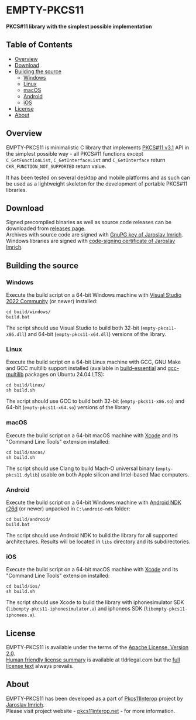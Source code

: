 EMPTY-PKCS11
===========
**PKCS#11 library with the simplest possible implementation**

## Table of Contents

* [Overview](#overview)
* [Download](#download)
* [Building the source](#building-the-source)
  * [Windows](#windows)
  * [Linux](#linux)
  * [macOS](#macos)
  * [Android](#android)
  * [iOS](#ios)
* [License](#license)
* [About](#about)

## Overview

EMPTY-PKCS11 is minimalistic C library that implements [PKCS#11 v3.1](https://github.com/Pkcs11Interop/PKCS11-SPECS/tree/master/v3.1) API in the simplest possible way - all PKCS#11 functions except `C_GetFunctionList`, `C_GetInterfaceList` and `C_GetInterface` return `CKR_FUNCTION_NOT_SUPPORTED` return value.

It has been tested on several desktop and mobile platforms and as such can be used as a lightweight skeleton for the development of portable PKCS#11 libraries.

## Download

Signed precompiled binaries as well as source code releases can be downloaded from [releases page](https://github.com/Pkcs11Interop/empty-pkcs11/releases).  
Archives with source code are signed with [GnuPG key of Jaroslav Imrich](https://www.jimrich.sk/crypto/).  
Windows libraries are signed with [code-signing certificate of Jaroslav Imrich](https://www.jimrich.sk/crypto/).

## Building the source

### Windows

Execute the build script on a 64-bit Windows machine with [Visual Studio 2022 Community](https://visualstudio.microsoft.com/vs/) (or newer) installed:

	cd build/windows/
	build.bat
	
The script should use Visual Studio to build both 32-bit (`empty-pkcs11-x86.dll`) and 64-bit (`empty-pkcs11-x64.dll`) versions of the library.

### Linux

Execute the build script on a 64-bit Linux machine with GCC, GNU Make and GCC multilib support installed (available in [build-essential](https://packages.ubuntu.com/noble/build-essential) and [gcc-multilib](https://packages.ubuntu.com/noble/gcc-multilib) packages on Ubuntu 24.04 LTS):

	cd build/linux/
	sh build.sh

The script should use GCC to build both 32-bit (`empty-pkcs11-x86.so`) and 64-bit (`empty-pkcs11-x64.so`) versions of the library.

### macOS

Execute the build script on a 64-bit macOS machine with [Xcode](https://developer.apple.com/xcode/) and its "Command Line Tools" extension installed:

	cd build/macos/
	sh build.sh

The script should use Clang to build Mach-O universal binary (`empty-pkcs11.dylib`) usable on both Apple silicon and Intel-based Mac computers.

### Android

Execute the build script on a 64-bit Windows machine with [Android NDK r26d](https://developer.android.com/ndk/) (or newer) unpacked in `C:\android-ndk` folder:

	cd build/android/
	build.bat
	
The script should use Android NDK to build the library for all supported architectures. Results will be located in `libs` directory and its subdirectories.

### iOS

Execute the build script on a 64-bit macOS machine with [Xcode](https://developer.apple.com/xcode/) and its "Command Line Tools" extension installed:

	cd build/ios/
	sh build.sh

The script should use Xcode to build the library with iphonesimulator SDK (`libempty-pkcs11-iphonesimulator.a`) and iphoneos SDK (`libempty-pkcs11-iphoneos.a`).

## License

EMPTY-PKCS11 is available under the terms of the [Apache License, Version 2.0](https://www.apache.org/licenses/LICENSE-2.0).  
[Human friendly license summary](https://www.tldrlegal.com/license/apache-license-2-0-apache-2-0) is available at tldrlegal.com but the [full license text](LICENSE.md) always prevails.

## About

EMPTY-PKCS11 has been developed as a part of [Pkcs11Interop](https://www.pkcs11interop.net/) project by [Jaroslav Imrich](https://www.jimrich.sk/).  
Please visit project website - [pkcs11interop.net](https://www.pkcs11interop.net) - for more information.
